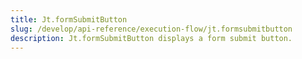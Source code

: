 ```yaml
---
title: Jt.formSubmitButton
slug: /develop/api-reference/execution-flow/jt.formsubmitbutton
description: Jt.formSubmitButton displays a form submit button.
---
```


<Autofunction function="Jt.formSubmitButton" />
